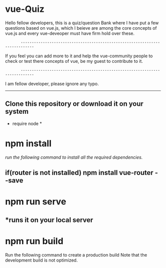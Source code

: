 # vue-Quiz

Hello fellow developers, this is a quiz/question Bank where I have put a few questions based on vue.js, which I beieve are among the core concepts of vue.js and every vue-deveoper must have firm hold over these. 

           ----------------------------------------------------------------------------

If you feel you can add more to it and help the vue-community people to check or test there concepts of vue, be my guest to contribute to it.

           ----------------------------------------------------------------------------
I am fellow developer, please ignore any typo.

----------------------------------------------------------------------------------------------------------------------------------------
Clone this repository or download it on your system
----------------------------------------------------------------------------------------------------------------------------------------
* require node *

# npm install

   *run the following  command to install all the required dependencies.*
   
   if(router is not installed)
   npm install vue-router --save
------------------------------------------------------------------------------------------------------------------------------------------
# npm run serve

   *runs it on your local server
------------------------------------------------------------------------------------------------------------------------------------------
# npm run build

Run the following command to create a production build
Note that the development build is not optimized.
